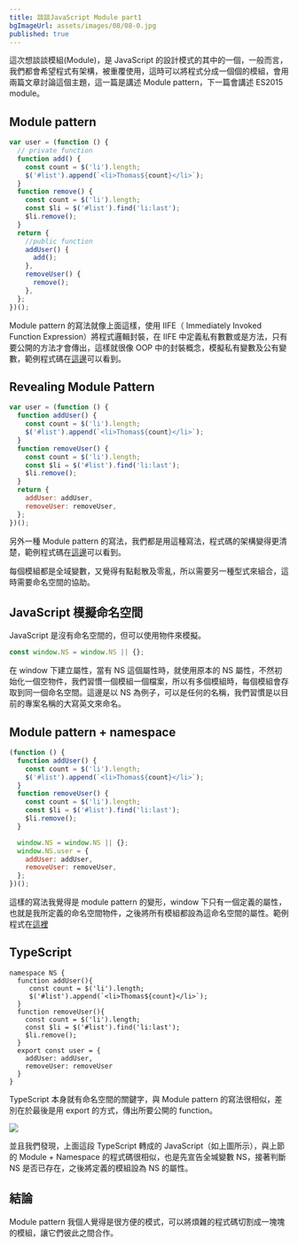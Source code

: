 ```yaml
---
title: 談談JavaScript Module part1
bgImageUrl: assets/images/08/08-0.jpg
published: true
---
```


這次想談談模組(Module)，是 JavaScript 的設計模式的其中的一個，一般而言，我們都會希望程式有架構，被重覆使用，這時可以將程式分成一個個的模組，會用兩篇文章討論這個主題，這一篇是講述 Module pattern，下一篇會講述 ES2015 module。

## Module pattern

```javascript
var user = (function () {
  // private function
  function add() {
    const count = $('li').length;
    $('#list').append(`<li>Thomas${count}</li>`);
  }
  function remove() {
    const count = $('li').length;
    const $li = $('#list').find('li:last');
    $li.remove();
  }
  return {
    //public function
    addUser() {
      add();
    },
    removeUser() {
      remove();
    },
  };
})();
```

Module pattern 的寫法就像上面這樣，使用 IIFE（ Immediately Invoked Function Expression）將程式邏輯封裝，在 IIFE 中定義私有數數或是方法，只有要公開的方法才會傳出，這樣就很像 OOP 中的封裝概念，模擬私有變數及公有變數，範例程式碼在[這邊](https://jsfiddle.net/thomascsd/b354wuoz/35/)可以看到。

## Revealing Module Pattern

```javascript
var user = (function () {
  function addUser() {
    const count = $('li').length;
    $('#list').append(`<li>Thomas${count}</li>`);
  }
  function removeUser() {
    const count = $('li').length;
    const $li = $('#list').find('li:last');
    $li.remove();
  }
  return {
    addUser: addUser,
    removeUser: removeUser,
  };
})();
```

另外一種 Module pattern 的寫法，我們都是用這種寫法，程式碼的架構變得更清楚，範例程式碼在[這邊](https://jsfiddle.net/thomascsd/r2pm4cj1/)可以看到。

每個模組都是全域變數，又覺得有點鬆散及零亂，所以需要另一種型式來組合，這時需要命名空間的協助。

## JavaScript 模擬命名空間

JavaScript 是沒有命名空間的，但可以使用物件來模擬。

```javascript
const window.NS = window.NS || {};
```

在 window 下建立屬性，當有 NS 這個屬性時，就使用原本的 NS 屬性，不然初始化一個空物件，我們習慣一個模組一個檔案，所以有多個模組時，每個模組會存取到同一個命名空間。這邊是以 NS 為例子，可以是任何的名稱，我們習慣是以目前的專案名稱的大寫英文來命名。

## Module pattern + namespace

```javascript
(function () {
  function addUser() {
    const count = $('li').length;
    $('#list').append(`<li>Thomas${count}</li>`);
  }
  function removeUser() {
    const count = $('li').length;
    const $li = $('#list').find('li:last');
    $li.remove();
  }

  window.NS = window.NS || {};
  window.NS.user = {
    addUser: addUser,
    removeUser: removeUser,
  };
})();
```

這樣的寫法我覺得是 module pattern 的變形，window 下只有一個定義的屬性，也就是我所定義的命名空間物件，之後將所有模組都設為這命名空間的屬性。範例程式在[這裡](https://jsfiddle.net/thomascsd/g6h8wza1/6/)

## TypeScript

```'typescript
namespace NS {
  function addUser(){
     const count = $('li').length;
     $('#list').append(`<li>Thomas${count}</li>`);
  }
  function removeUser(){
    const count = $('li').length;
    const $li = $('#list').find('li:last');
    $li.remove();
  }
  export const user = {
    addUser: addUser,
    removeUser: removeUser
  }
}

```

TypeScript 本身就有命名空間的關鍵字，與 Module pattern 的寫法很相似，差別在於最後是用 export 的方式，傳出所要公開的 function。

<img class="img-responsive" loading="lazy" src="assets/images/08/08-1.png">

並且我們發現，上面這段 TypeScript 轉成的 JavaScript（如上圖所示），與上節的 Module + Namespace 的程式碼很相似，也是先宣告全堿變數 NS，接著判斷 NS 是否已存在，之後將定義的模組設為 NS 的屬性。

## 結論

Module pattern 我個人覺得是很方便的模式，可以將煩雜的程式碼切割成一塊塊的模組，讓它們彼此之間合作。
